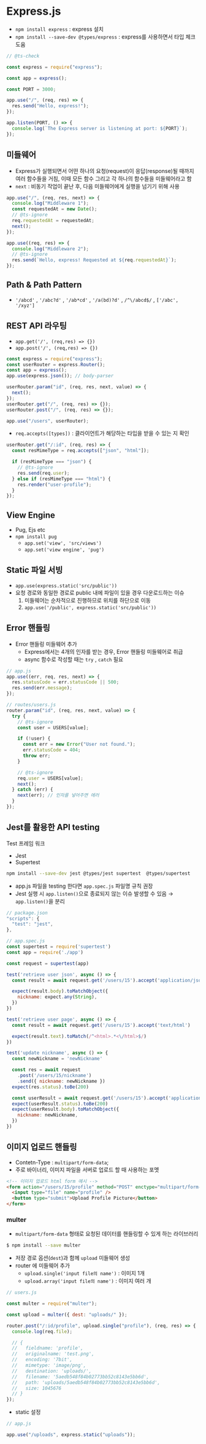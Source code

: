 # Express.js

- `npm install express` : express 설치
- `npm install --save-dev @types/express` : express를 사용하면서 타입 체크 도움

```javascript
// @ts-check

const express = require("express");

const app = express();

const PORT = 3000;

app.use("/", (req, res) => {
  res.send("Hello, express!");
});

app.listen(PORT, () => {
  console.log(`The Express server is listening at port: ${PORT}`);
});
```

## 미들웨어

- Express가 실행되면서 어떤 하나의 요청(request)이 응답(response)될 때까지 여러 함수들을 거침, 이때 모든 함수 그리고 각 하나의 함수들을 미들웨어라고 함
- `next` : 비동기 작업이 끝난 후, 다음 미들웨어에게 실행을 넘기기 위해 사용

```javascript
app.use("/", (req, res, next) => {
  console.log("Middleware 1");
  const requestedAt = new Date();
  // @ts-ignore
  req.requestedAt = requestedAt;
  next();
});

app.use((req, res) => {
  console.log("Middleware 2");
  // @ts-ignore
  res.send(`Hello, express! Requested at ${req.requestedAt}`);
});
```

## Path & Path Pattern

- `'/abcd'` , `'/abc?d'` , `'/ab*cd'` , `'/a(bd)?d'` , `/^\/abcd$/` , `['/abc', '/xyz']`

## REST API 라우팅

- `app.get('/', (req,res) => {})`
- `app.post('/', (req,res) => {})`

```javascript
const express = require("express");
const userRouter = express.Router();
const app = express();
app.use(express.json()); // body-parser

userRouter.param("id", (req, res, next, value) => {
  next();
});
userRouter.get("/", (req, res) => {});
userRouter.post("/", (req, res) => {});

app.use("/users", userRouter);
```

- `req.accepts([types])` : 클라이언트가 해당하는 타입을 받을 수 있는 지 확인

```javascript
userRouter.get("/:id", (req, res) => {
  const resMimeType = req.accepts(["json", "html"]);

  if (resMimeType === "json") {
    // @ts-ignore
    res.send(req.user);
  } else if (resMimeType === "html") {
    res.render("user-profile");
  }
});
```

## View Engine

- Pug, Ejs etc
- `npm install pug`
  - `app.set('view', 'src/views')`
  - `app.set('view engine', 'pug')`

## Static 파일 서빙

- `app.use(express.static('src/public'))`
- 요청 경로와 동일한 경로로 public 내에 파일이 있을 경우 다운로드하는 이슈
  1. 미들웨어는 순차적으로 진행하므로 위치를 하단으로 이동
  2. `app.use('/public', express.static('src/public'))`

## Error 핸들링

- Error 핸들링 미들웨어 추가
  - Express에서는 4개의 인자를 받는 경우, Error 핸들링 미들웨어로 취급
  - async 함수로 작성할 때는 `try` , `catch` 필요

```javascript
// app.js
app.use((err, req, res, next) => {
  res.statusCode = err.statusCode || 500;
  res.send(err.message);
});

// routes/users.js
router.param("id", (req, res, next, value) => {
  try {
    // @ts-ignore
    const user = USERS[value];

    if (!user) {
      const err = new Error("User not found.");
      err.statusCode = 404;
      throw err;
    }

    // @ts-ignore
    req.user = USERS[value];
    next();
  } catch (err) {
    next(err); // 인자를 넣어주면 에러
  }
});
```

## Jest를 활용한 API testing

Test 프레임 워크

- Jest
- Supertest

```bash
npm install --save-dev jest @types/jest supertest  @types/supertest
```

- app.js 파일을 testing 한다면 `app.spec.js` 파일명 규칙 권장
- Jest 실행 시 `app.listen()`으로 종료되지 않는 이슈 발생할 수 있음 → `app.listen()`을 분리

```jsx
// package.json
"scripts": {
  "test": "jest",
},

// app.spec.js
const supertest = require('supertest')
const app = require('./app')

const request = supertest(app)

test('retrieve user json', async () => {
  const result = await request.get('/users/15').accept('application/json')

  expect(result.body).toMatchObject({
    nickname: expect.any(String),
  })
})

test('retrieve user page', async () => {
  const result = await request.get('/users/15').accept('text/html')

  expect(result.text).toMatch(/^<html>.*<\/html>$/)
})

test('update nickname', async () => {
  const newNickname = 'newNickname'

  const res = await request
    .post('/users/15/nickname')
    .send({ nickname: newNickname })
  expect(res.status).toBe(200)

  const userResult = await request.get('/users/15').accept('application/json')
  expect(userResult.status).toBe(200)
  expect(userResult.body).toMatchObject({
    nickname: newNickname,
  })
})
```

## 이미지 업로드 핸들링

- Contetn-Type : `multipart/form-data`;
- 주로 바이너리, 이미지 파일을 서버로 업로드 할 때 사용하는 포멧

```html
<!-- 이미지 업로드 html form 예시 -->
<form action="/users/15/profile" method="POST" enctype="multipart/form-data">
  <input type="file" name="profile" />
  <button type="submit">Upload Profile Picture</button>
</form>
```

### multer

- `multipart/form-data` 형태로 요청된 데이터를 핸들링할 수 있게 하는 라이브러리

```bash
$ npm install --save multer
```

- 저장 경로 옵션(`dest`)과 함께 `upload` 미들웨어 생성
- router 에 미들웨어 추가
  - `upload.single('input file의 name')` : 이미지 1개
  - `upload.array('input file의 name')` : 이미지 여러 개

```javascript
// users.js

const multer = require("multer");

const upload = multer({ dest: "uploads/" });

router.post("/:id/profile", upload.single("profile"), (req, res) => {
  console.log(req.file);

  // {
  //   fieldname: 'profile',
  //   originalname: 'test.png',
  //   encoding: '7bit',
  //   mimetype: 'image/png',
  //   destination: 'uploads/',
  //   filename: '5aedb548f84b02773bb52c8143e5bb6d',
  //   path: 'uploads/5aedb548f84b02773bb52c8143e5bb6d',
  //   size: 1045676
  // }
});
```

- static 설정

```javascript
// app.js

app.use("/uploads", express.static("uploads"));
```
